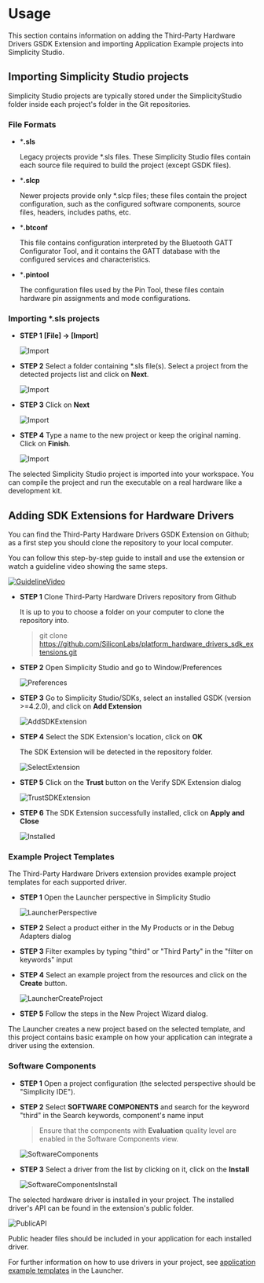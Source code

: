 # Usage
This section contains information on adding the Third-Party Hardware Drivers GSDK Extension and importing Application Example projects into Simplicity Studio.

## Importing Simplicity Studio projects
Simplicity Studio projects are typically stored under the SimplicityStudio folder inside each project's folder in the Git repositories.

### File Formats

* ***.sls**

  Legacy projects provide *.sls files. These Simplicity Studio files contain each source file required to build the project (except GSDK files).

* ***.slcp**
  
  Newer projects provide only *.slcp files; these files contain the project configuration, such as the configured software components, source files, headers, includes paths, etc.

* ***.btconf**

    This file contains configuration interpreted by the Bluetooth GATT Configurator Tool, and it contains the GATT database with the configured services and characteristics.
* ***.pintool**

    The configuration files used by the Pin Tool, these files contain hardware pin assignments and mode configurations.

### Importing *.sls projects

* **STEP 1** **[File] -> [Import]**

  ![Import](doc/studio/import.png)

* **STEP 2** Select a folder containing *.sls file(s). Select a project from the detected projects list and click on **Next**.

  ![Import](doc/studio/import-browse.png)

* **STEP 3** Click on **Next**
  
  ![Import](doc/studio/import-finish.png)

* **STEP 4** Type a name to the new project or keep the original naming. Click on **Finish**.

  ![Import](doc/studio/import-last-screen.png)

The selected Simplicity Studio project is imported into your workspace. You can compile the project and run the executable on a real hardware like a development kit.

## Adding SDK Extensions for Hardware Drivers

You can find the Third-Party Hardware Drivers GSDK Extension on Github; as a first step you should clone the repository to your local computer.


You can follow this step-by-step guide to install and use the extension or watch a guideline video showing the same steps.

[![GuidelineVideo](doc/studio/sdke/sdke-demo-video.png)](https://www.brainshark.com/siliconlabs/Third-Party-Hardware-Drivers)


* **STEP 1** Clone Third-Party Hardware Drivers repository from Github

  It is up to you to choose a folder on your computer to clone the repository into.

  > git clone https://github.com/SiliconLabs/platform_hardware_drivers_sdk_extensions.git


* **STEP 2** Open Simplicity Studio and go to Window/Preferences

  ![Preferences](doc/studio/sdke/preferences.png)

* **STEP 3** Go to Simplicity Studio/SDKs, select an installed GSDK (version >=4.2.0), and click on **Add Extension**

  ![AddSDKExtension](doc/studio/sdke/sdks.png)

* **STEP 4** Select the SDK Extension's location, click on **OK**

  The SDK Extension will be detected in the repository folder.

  ![SelectExtension](doc/studio/sdke/add-extension.png)

* **STEP 5** Click on the **Trust** button on the Verify SDK Extension dialog

  ![TrustSDKExtension](doc/studio/sdke/sdke-trust.png)

* **STEP 6** The SDK Extension successfully installed, click on **Apply and Close**

  ![Installed](doc/studio/sdke/installed.png)

### Example Project Templates

The Third-Party Hardware Drivers extension provides example project templates for each supported driver.

* **STEP 1** Open the Launcher perspective in Simplicity Studio

  ![LauncherPerspective](doc/studio/sdke/launcher.png)

* **STEP 2** Select a product either in the My Products or in the Debug Adapters dialog

* **STEP 3** Filter examples by typing "third" or "Third Party" in the "filter on keywords" input 
* **STEP 4** Select an example project from the resources and click on the **Create** button.

  ![LauncherCreateProject](doc/studio/sdke/launcher-examples.png)

* **STEP 5** Follow the steps in the New Project Wizard dialog. 

The Launcher creates a new project based on the selected template, and this project contains basic example on how your application can integrate a driver using the extension.


### Software Components

* **STEP 1** Open a project configuration (the selected perspective should be "Simplicity IDE").

* **STEP 2** Select **SOFTWARE COMPONENTS** and search for the keyword "third" in the Search keywords, component's name input

  > Ensure that the components with **Evaluation** quality level are enabled in the Software Components view.

  ![SoftwareComponents](doc/studio/sdke/sw-components.png)


* **STEP 3** Select a driver from the list by clicking on it, click on the **Install**

  ![SoftwareComponentsInstall](doc/studio/sdke/sw-components-installed.png)

The selected hardware driver is installed in your project. The installed driver's API can be found in the extension's public folder.

  ![PublicAPI](doc/studio/sdke/driver-api.png)

Public header files should be included in your application for each installed driver.

For further information on how to use drivers in your project, see [application example templates](#example-project-templates) in the Launcher.
